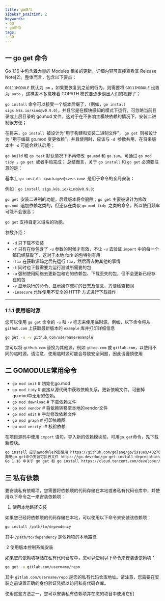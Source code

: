 ```yaml
---
title: go命令
sidebar_position: 2
keywords:
- GO 
- go命令
tags:
- GO
---
```


## 一 go get 命令


Go 1.16 中包含着大量的 Modules 相关的更新，详细内容可直接查看其 Release Note[2]。整体而言，包含以下要点：

`GO111MODULE` 默认为` on` ，如果要恢复到之前的行为，则需要将 `GO111MODULE` 设置为` auto` ，这样差不多意味着 GOPATH 模式要逐步淡出人们的视野了；

`go install` 命令可以接受一个版本后缀了，（例如，`go install sigs.k8s.io/kind@v0.9.0`），并且它是在模块感知的模式下运行，可忽略当前目录或上层目录的 go.mod 文件。这对于在不影响主模块依赖的情况下，安装二进制很方便；

在将来，`go install `被设计为“用于构建和安装二进制文件”， `go get `则被设计为 “用于编辑 go.mod 变更依赖”，并且使用时，应该与 `-d `参数共用，在将来版本中 `-d` 可能会默认启用；

`go build` 和 `go test` 默认情况下不再修改` go.mod` 和 `go.sum`。可通过 `go mod tidy `，`go get `或者手动完成；
总结而言，关于 `go install` 和 `go get` 必须要注意的是：

基本上 `go install <package>@<version> `是用于命令的全局安装：

例如：`go install sigs.k8s.io/kind@v0.9.0`;

`go get `安装二进制的功能，后续版本将会删除；`go get` 主要被设计为修改 `go.mod `追加依赖之类的，但还存在类似 `go mod tidy `之类的命令，所以使用频率可能不会很高；

`go get` 支持自定义域名的功能。

参数介绍：

- `-d`     只下载不安装
- `-f`     只有在你包含了 `-u` 参数的时候才有效，不让 `-u` 去验证 `import` 中的每一个都已经获取了，这对于本地 fork 的包特别有用
- `-fix`  在获取源码之后先运行 `fix`，然后再去做其他的事情
- `-t`     同时也下载需要为运行测试所需要的包
- `-u`      强制使用网络去更新包和它的依赖包、下载丢失的包，但不会更新已经存在的包
- `-v`      显示执行的命令、显示操作流程的日志及信息，方便检查错误
- `-insecure`      允许使用不安全的 HTTP 方式进行下载操作

------

### 1.1.1 使用临时源

您可以使用 `go get` 命令的 `-u` 和 `-v` 标志来使用临时源。例如，以下命令将从 `github.com` 上获取最新版本的 `example` 库并打印详细信息

```bash
go get -u -v github.com/username/example
```

您可以将 `github.com` 替换为其他源，例如 `gitee.com` 或 `gitlab.com`，以使用不同的临时源。请注意，使用临时源可能会导致安全问题，因此请谨慎使用

## 二 GOMODULE常用命令

- `go mod init`  # 初始化go.mod
- `go mod tidy`  # 直接从源代码中获取依赖关系，更新依赖文件。可删掉go.mod中无用的依赖。
- `go mod download`  # 下载依赖文件
- `go mod vendor`  # 将依赖转移至本地的vendor文件
- `go mod edit`  # 手动修改依赖文件
- `go mod graph`  # 打印依赖图
- `go mod verify ` # 校验依赖

在项目源码中使用 `import` 语句，导入新的依赖模块前，可用` go get `命令，先下载新模块。

```bash
go instsll 应该在module外部使用 https://github.com/golang/go/issues/40276
弃用go get命令安装可执行文件 https://go.dev/doc/go-get-install-deprecation
Go 1.16 中关于 go get 和 go install https://cloud.tencent.com/developer/article/1766820

```

## 三 私有依赖

要安装私有依赖项，您需要将依赖项的代码存储在本地或者私有代码仓库中，并使用以下命令之一来安装依赖项：

1. 使用本地路径安装

如果您已经将依赖项的代码存储在本地，可以使用以下命令来安装该依赖项：

```bash
go install /path/to/dependency
```

其中 `/path/to/dependency` 是依赖项的本地路径

​			2 使用版本控制系统安装

如果您的依赖项存储在私有代码仓库中，您可以使用以下命令来安装该依赖项：

```bash
go get -u gitlab.com/username/repo
```

其中 `gitlab.com/username/repo` 是您的私有代码仓库地址。请注意，您需要在安装之前设置正确的身份验证凭据以访问私有代码仓库。

使用这些方法之一，您可以安装私有依赖项并在您的项目中使用它们



